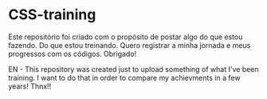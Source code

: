 # CSS-training

Este repositório foi criado com o propósito de postar algo do que estou fazendo. Do que estou treinando. Quero registrar a minha jornada e meus progressos com os códigos.
Obrigado!

EN - This repository was created just to upload something of what I've been training. I want to do that in order to compare my achievments in a few years! Thnx!!
